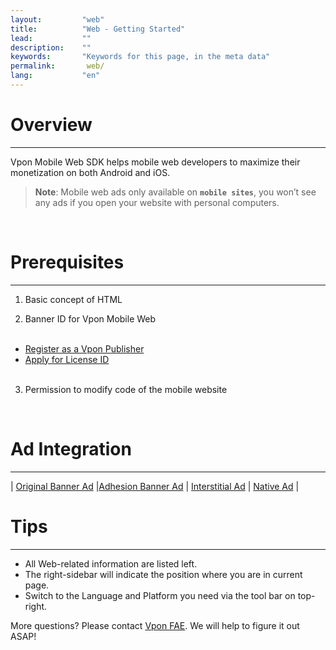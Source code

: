 ```yaml
---
layout:         "web"
title:          "Web - Getting Started"
lead:           ""
description:    ""
keywords:       "Keywords for this page, in the meta data"
permalink:       web/
lang:           "en"
---
```


# Overview
---
Vpon Mobile Web SDK helps mobile web developers to maximize their monetization on both Android and iOS. <br>

> **Note**:
>Mobile web ads only available on <strong>`mobile sites`</strong>, you won’t see any ads if you open your website with personal computers.
<br>


# Prerequisites
---
1. Basic concept of HTML <br>

2. Banner ID for Vpon Mobile Web<br><br>
* [Register as a Vpon Publisher](http://console.vpon.com/register.action)
* [Apply for License ID](http://console.vpon.com)
<br><br>
3. Permission to modify code of the mobile website
<br>

# Ad Integration
---

| [Original Banner Ad][1]  |[Adhesion Banner Ad][2] | [Interstitial Ad][3] | [Native Ad][4] |


# Tips
---
* All Web-related information are listed left.
* The right-sidebar will indicate the position where you are in current page.
* Switch to the Language and Platform you need via the tool bar on top-right.

More questions? Please contact [Vpon FAE](mailto:fae@vpon.com). We will help to figure it out ASAP!


[1]: {{site.baseurl}}/web/original-banner/
[2]: {{site.baseurl}}/web/adhesion-banner/
[3]: {{site.baseurl}}/web/interstitial/
[4]: {{site.baseurl}}/web/native/
